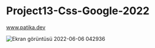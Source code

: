 # Project13-Css-Google-2022
www.patika.dev

![Ekran görüntüsü 2022-06-06 042936](https://user-images.githubusercontent.com/96810885/172080070-921654d3-2b09-4fdc-882f-c0788adc45ff.png)
